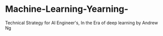 # Machine-Learning-Yearning-
Technical Strategy for AI Engineer's, In the Era of deep learning by Andrew Ng
